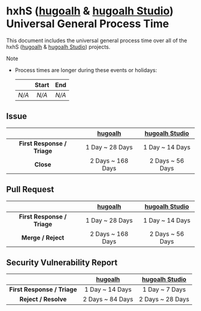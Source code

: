 [hugoalh]: https://github.com/hugoalh
[hugoalh-studio]: https://github.com/hugoalh-studio

# hxhS ([hugoalh][hugoalh] & [hugoalh Studio][hugoalh-studio]) Universal General Process Time

This document includes the universal general process time over all of the hxhS ([hugoalh][hugoalh] & [hugoalh Studio][hugoalh-studio]) projects.

> [!NOTE]
> - Process times are longer during these events or holidays:
>
>   |  | **Start** | **End** |
>   |:-:|:-:|:-:|
>   | *N/A* | *N/A* | *N/A* |

## Issue

|  | **[hugoalh][hugoalh]** | **[hugoalh Studio][hugoalh-studio]** |
|:-:|:-:|:-:|
| **First Response / Triage** | 1 Day \~  28 Days | 1 Day \~ 14 Days |
| **Close** | 2 Days \~ 168 Days | 2 Days \~ 56 Days |

## Pull Request

|  | **[hugoalh][hugoalh]** | **[hugoalh Studio][hugoalh-studio]** |
|:-:|:-:|:-:|
| **First Response / Triage** | 1 Day \~  28 Days | 1 Day \~ 14 Days |
| **Merge / Reject** | 2 Days \~ 168 Days | 2 Days \~ 56 Days |

## Security Vulnerability Report

|  | **[hugoalh][hugoalh]** | **[hugoalh Studio][hugoalh-studio]** |
|:-:|:-:|:-:|
| **First Response / Triage** | 1 Day \~  14 Days | 1 Day \~ 7 Days |
| **Reject / Resolve** | 2 Days \~ 84 Days | 2 Days \~ 28 Days |
